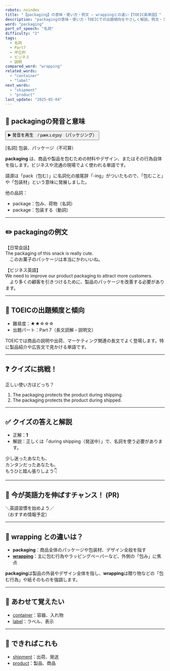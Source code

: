 ```yaml
---
robots: noindex
title: "【packaging】の意味・使い方・例文 ― wrappingとの違い【TOEIC英単語】"
description: "packagingの意味・使い方・TOEICでの出題傾向をやさしく解説。例文・クイズ付きでwrappingとの違いもわかりやすく学べます。"
word: "packaging"
part_of_speech: "名詞"
difficulty: "2"
tags:
  - 名詞
  - Part7
  - 中立的
  - ビジネス
  - 説明
compared_word: "wrapping"
related_words:
  - "container"
  - "label"
next_words:
  - "shipment"
  - "product"
last_update: "2025-05-04"
---
```


## 🔰 packagingの発音と意味

<button class="play-audio" onclick="playTTS('packaging')">
  <span class="play-audio-main">
    ▶️ 発音を再生　/ˈpæk.ɪ.dʒɪŋ/
  </span>
  <span class="play-audio-sub">
    （パッケジング）
  </span>
</button>

[名詞] 包装、パッケージ（不可算）

**packaging** は、商品や製品を包むための材料やデザイン、またはその行為自体を指します。ビジネスや流通の現場でよく使われる単語です。

語源は「pack（包む）」に名詞化の接尾辞「-ing」がついたもので、「包むこと」や「包装材」という意味に発展しました。

他の品詞：  
- package：包み、荷物（名詞）
- package：包装する（動詞）

---

## ✏️ packagingの例文

【日常会話】  
The packaging of this snack is really cute.  
　このお菓子のパッケージは本当にかわいいね。

【ビジネス英語】  
We need to improve our product packaging to attract more customers.  
　より多くの顧客を引きつけるために、製品のパッケージを改善する必要があります。

---

## 🎯 TOEICの出題頻度と傾向

- 難易度：★★☆☆☆
- 出題パート：Part 7（長文読解・説明文）

TOEICでは商品の説明や出荷、マーケティング関連の長文でよく登場します。特に製品紹介や広告文で見かける単語です。

---

## ❓ クイズに挑戦！

正しい使い方はどっち？

1. The packaging protects the product during shipping.  
2. The packaging protects the product during shipped.

---

## ✅ クイズの答えと解説

- 正解：**1**
- 解説：正しくは「during shipping（発送中）」で、名詞を使う必要があります。

少し迷ったあなたも、  
カンタンだったあなたも、  
もうひと踏ん張りしよう👇️

---

## 🚀 今が英語力を伸ばすチャンス！ (PR)

<div class="info-center">
＼英語習慣を始めよう／<br>  
（おすすめ情報予定）
</div>

---

## 🤔  wrapping との違いは？

- **packaging**：商品全体のパッケージや包装材、デザイン全般を指す
- **[wrapping](/word/wrapping)**：主に包む行為やラッピングペーパーなど、外側の「包み」に焦点

**packaging**は製品の外装やデザイン全体を指し、**wrapping**は贈り物などの「包む行為」や紙そのものを強調します。

---

## 🧩 あわせて覚えたい

- [container](/word/container)：容器、入れ物
- [label](/word/label)：ラベル、表示

---

## 📖 できればこれも

- [shipment](/word/shipment)：出荷、発送
- [product](/word/product)：製品、商品

<!-- cvid: aid04_bid13 -->
